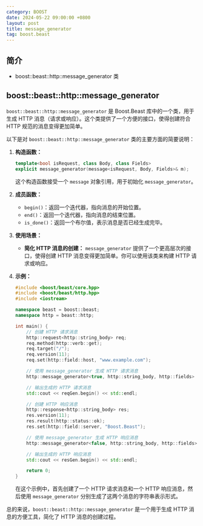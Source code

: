 ```yaml
---
category: BOOST
date: 2024-05-22 09:00:00 +0800
layout: post
title: message_generator
tag: boost.beast
---
```

## 简介

+ boost::beast::http::message_generator 类

## boost::beast::http::message_generator

`boost::beast::http::message_generator` 是 Boost.Beast 库中的一个类，用于生成 HTTP 消息（请求或响应）。这个类提供了一个方便的接口，使得创建符合 HTTP 规范的消息变得更加简单。

以下是对 `boost::beast::http::message_generator` 类的主要方面的简要说明：

1. **构造函数：**

   ```cpp
   template<bool isRequest, class Body, class Fields>
   explicit message_generator(message<isRequest, Body, Fields>& m);
   ```

   这个构造函数接受一个 `message` 对象引用，用于初始化 `message_generator`。

2. **成员函数：**

   - `begin()`：返回一个迭代器，指向消息的开始位置。
   - `end()`：返回一个迭代器，指向消息的结束位置。
   - `is_done()`：返回一个布尔值，表示消息是否已经生成完毕。

3. **使用场景：**

   - **简化 HTTP 消息的创建：** `message_generator` 提供了一个更高层次的接口，使得创建 HTTP 消息变得更加简单。你可以使用该类来构建 HTTP 请求或响应。

4. **示例：**

   ```cpp
   #include <boost/beast/core.hpp>
   #include <boost/beast/http.hpp>
   #include <iostream>

   namespace beast = boost::beast;
   namespace http = beast::http;

   int main() {
       // 创建 HTTP 请求消息
       http::request<http::string_body> req;
       req.method(http::verb::get);
       req.target("/");
       req.version(11);
       req.set(http::field::host, "www.example.com");

       // 使用 message_generator 生成 HTTP 请求消息
       http::message_generator<true, http::string_body, http::fields> reqGen(req);

       // 输出生成的 HTTP 请求消息
       std::cout << reqGen.begin() << std::endl;

       // 创建 HTTP 响应消息
       http::response<http::string_body> res;
       res.version(11);
       res.result(http::status::ok);
       res.set(http::field::server, "Boost.Beast");

       // 使用 message_generator 生成 HTTP 响应消息
       http::message_generator<false, http::string_body, http::fields> resGen(res);

       // 输出生成的 HTTP 响应消息
       std::cout << resGen.begin() << std::endl;

       return 0;
   }
   ```

   在这个示例中，首先创建了一个 HTTP 请求消息和一个 HTTP 响应消息，然后使用 `message_generator` 分别生成了这两个消息的字符串表示形式。

总的来说，`boost::beast::http::message_generator` 是一个用于生成 HTTP 消息的方便工具，简化了 HTTP 消息的创建过程。